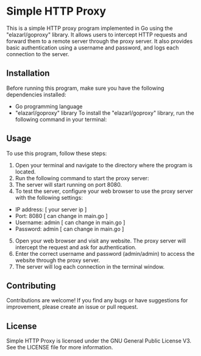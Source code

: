 # Simple HTTP Proxy
This is a simple HTTP proxy program implemented in Go using the "elazarl/goproxy" library. It allows users to intercept HTTP requests and forward them to a remote server through the proxy server. It also provides basic authentication using a username and password, and logs each connection to the server.

## Installation
Before running this program, make sure you have the following dependencies installed:
  - Go programming language
  - "elazarl/goproxy" library
To install the "elazarl/goproxy" library, run the following command in your terminal:

## Usage
To use this program, follow these steps:
1. Open your terminal and navigate to the directory where the program is located.
2. Run the following command to start the proxy server:
3. The server will start running on port 8080.
4. To test the server, configure your web browser to use the proxy server with the following settings:
  - IP address: [ your server ip ]
  - Port: 8080 [ can change in main.go ]
  - Username: admin [ can change in main.go ]
  - Password: admin [ can change in main.go ]
5. Open your web browser and visit any website. The proxy server will intercept the request and ask for authentication.
6. Enter the correct username and password (admin/admin) to access the website through the proxy server.
7. The server will log each connection in the terminal window.

## Contributing
Contributions are welcome! If you find any bugs or have suggestions for improvement, please create an issue or pull request.

## License
Simple HTTP Proxy is licensed under the GNU General Public License V3. See the LICENSE file for more information.
